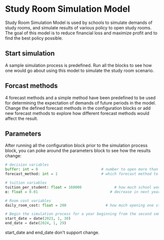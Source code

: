 # Study Room Simulation Model

Study Room Simulation Model is used by schools to simulate demands of study rooms, and simulate results of various policy to open study rooms. The goal of this model is to reduce financial loss and maximize profit and to find the best policy possible.

## Start simulation

A sample simulation process is predefined. Run all the blocks to see how one would go about using this model to simulate the study room scenario.

## Forcast methods

4 forecast methods and a simple method have been predefined to be used for determining the expectation of demands of future periods in the model. Change the defined forecast methods in the configuration blocks or add new forecast methods to explore how different forecast methods would affect the result.

## Parameters

After running all the configuration block prior to the simulation process block, you can poke around the parameters block to see how the results change:

```python
# decision variables
buffer: int = 0                             # number to open more than demand to ensure that demand is always met
forecast_method: int = 1                    # which forecast method to adopt

# tuition variables
tuition_per_student: float = 160000               # how much school would gain from one student increase next 
α: float = 0.01                                 # decrease in next year student per demand not satified

# Room cost variables
daily_room_cost: float = 200                  # how much opening one study room for a day would cost

# Begin the simulation process for a year beginning from the second semester of 2022/2023
start_date = date(2023, 1, 30)
end_date = date(2024, 1, 29)
```

start_date and end_date don't support change.

